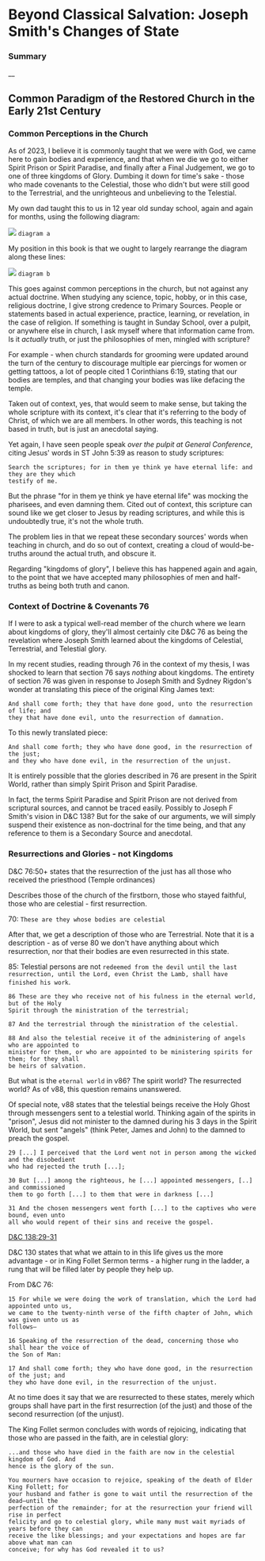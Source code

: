 # Beyond Classical Salvation: Joseph Smith's Changes of State
### Summary
__

## Common Paradigm of the Restored Church in the Early 21st Century
### Common Perceptions in the Church
As of 2023, I believe it is commonly taught that we were with God, we came here to gain 
bodies and experience, and that when we die we go to either Spirit Prison or Spirit 
Paradise, and finally after a Final Judgement, we go to one of three kingdoms of Glory.
Dumbing it down for time's sake - those who made covenants to the Celestial, those who 
didn't but were still good to the Terrestrial, and the unrighteous and unbelieving to 
the Telestial.

My own dad taught this to us in 12 year old sunday school, again and again for months, 
using the following diagram:

![](https://www.eternalroundring.com/uploads/1/2/1/2/121243642/description-2019-03-30-at-5-56-44-pm_orig.png)
`diagram a`

My position in this book is that we ought to largely rearrange the diagram along these 
lines:

![](https://www.eternalroundring.com/uploads/1/2/1/2/121243642/linear-image-with-christ_orig.jpg)
`diagram b`

This goes against common perceptions in the church, but not against any actual 
doctrine. When studying any science, topic, hobby, or in this case, religious doctrine,
I give strong credence to Primary Sources. People or statements based in actual 
experience, practice, learning, or revelation, in the case of religion. If something 
is taught in Sunday School, over a pulpit, or anywhere else in church, I ask myself 
where that information came from. Is it _actually_ truth, or just the philosophies of 
men, mingled with scripture?

For example - when church standards for grooming were updated around the turn of the
century to discourage multiple ear piercings for women or getting tattoos, a lot of people
cited 1 Corinthians 6:19, stating that our bodies are temples, and that changing your
bodies was like defacing the temple.

Taken out of context, yes, that would seem to make sense, but taking the whole 
scripture with its context, it's clear that it's referring to the body of Christ, of 
which we are all members. In other words, this teaching is not based in truth, but is 
just an anecdotal saying.

Yet again, I have seen people speak _over the pulpit at General Conference_, citing 
Jesus' words in ST John 5:39 as reason to study scriptures:

```
Search the scriptures; for in them ye think ye have eternal life: and they are they which
testify of me.
```

But the phrase "for in them ye think ye have eternal life" was mocking the pharisees, 
and even damning them. Cited out of context, this scripture can sound like we get 
closer to Jesus by reading scriptures, and while this is undoubtedly true, it's not 
the whole truth. 

The problem lies in that we repeat these secondary sources' words when teaching in 
church, and do so out of context, creating a cloud of would-be-truths around the 
actual truth, and obscure it.

Regarding "kingdoms of glory", I believe this has happened again and again, to the 
point that we have accepted many philosophies of men and half-truths as being both 
truth and canon.

### Context of Doctrine & Covenants 76
If I were to ask a typical well-read member of the church where we learn about 
kingdoms of glory, they'll almost certainly cite D&C 76 as being the revelation where 
Joseph Smith learned about the kingdoms of Celestial, Terrestrial, and Telestial glory.

In my recent studies, reading through 76 in the context of my thesis, I was shocked to 
learn that section 76 says _nothing_ about kingdoms. The entirety of section 76 was given
in response to Joseph Smith and Sydney Rigdon's wonder at translating this piece of the
original King James text:

```
And shall come forth; they that have done good, unto the resurrection of life; and 
they that have done evil, unto the resurrection of damnation.
```

To this newly translated piece:

```
And shall come forth; they who have done good, in the resurrection of the just; 
and they who have done evil, in the resurrection of the unjust.
```

It is entirely possible that the glories described in 76 are present in the Spirit 
World, rather than simply Spirit Prison and Spirit Paradise.

In fact, the terms Spirit Paradise and Spirit Prison are not derived from scriptural
sources, and cannot be traced easily. Possibly to Joseph F Smith's vision in D&C 138? But
for the sake of our arguments, we will simply suspend their existence as non-doctrinal 
for the time being, and that any reference to them is a Secondary Source and anecdotal.

### Resurrections and Glories - not Kingdoms

D&C 76:50+ states that the resurrection of the just has all those who received the
priesthood (Temple ordinances)

Describes those of the church of the firstborn, those who stayed faithful, those who
are celestial - first resurrection.

70: `These are they whose bodies are celestial`

After that, we get a description of those who are Terrestrial. Note that it is a
description - as of verse 80 we don't have anything about which resurrection, nor that
their bodies are even resurrected in this state.

85: Telestial persons are not `redeemed from the devil until the last resurrection, until the Lord,
even Christ the Lamb, shall have finished his work`.

```
86 These are they who receive not of his fulness in the eternal world, but of the Holy
Spirit through the ministration of the terrestrial;

87 And the terrestrial through the ministration of the celestial.

88 And also the telestial receive it of the administering of angels who are appointed to
minister for them, or who are appointed to be ministering spirits for them; for they shall
be heirs of salvation.
```

But what is the `eternal world` in v86? The spirit world? The resurrected world? As of
v88, this question remains unanswered.

Of special note, v88 states that the telestial beings receive the Holy Ghost through
messengers sent to a telestial world. Thinking again of the spirits in "prison", Jesus
did not minister to the damned during his 3 days in the Spirit World, but sent "angels"
(think Peter, James and John) to the damned to preach the gospel.

```
29 [...] I perceived that the Lord went not in person among the wicked and the disobedient 
who had rejected the truth [...];

30 But [...] among the righteous, he [...] appointed messengers, [..] and commissioned 
them to go forth [...] to them that were in darkness [...]

31 And the chosen messengers went forth [...] to the captives who were bound, even unto
all who would repent of their sins and receive the gospel.
```
[D&C 138:29-31](https://www.churchofjesuschrist.org/study/scriptures/dc-testament/dc/138?lang=eng)

D&C 130 states that what we attain to in this life gives us the more advantage - or in
King Follet Sermon terms - a higher rung in the ladder, a rung that will be filled
later by people they help up.

From D&C 76:

```
15 For while we were doing the work of translation, which the Lord had appointed unto us,
we came to the twenty-ninth verse of the fifth chapter of John, which was given unto us as
follows—

16 Speaking of the resurrection of the dead, concerning those who shall hear the voice of
the Son of Man:

17 And shall come forth; they who have done good, in the resurrection of the just; and
they who have done evil, in the resurrection of the unjust.
```

At no time does it say that we are resurrected to these states, merely which groups
shall have part in the first resurrection (of the just) and those of the second
resurrection (of the unjust).

The King Follet sermon concludes with words of rejoicing, indicating that those who
are passed in the faith, are in celestial glory:

``` 
...and those who have died in the faith are now in the celestial kingdom of God. And 
hence is the glory of the sun.

You mourners have occasion to rejoice, speaking of the death of Elder King Follett; for
your husband and father is gone to wait until the resurrection of the dead—until the
perfection of the remainder; for at the resurrection your friend will rise in perfect
felicity and go to celestial glory, while many must wait myriads of years before they can
receive the like blessings; and your expectations and hopes are far above what man can
conceive; for why has God revealed it to us?
```




